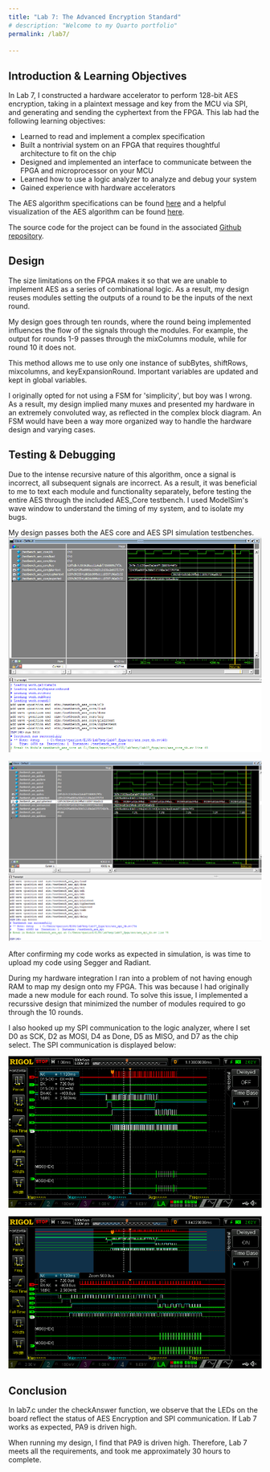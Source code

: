 ```yaml
---
title: "Lab 7: The Advanced Encryption Standard"
# description: "Welcome to my Quarto portfolio"
permalink: /lab7/

---
```


## Introduction & Learning Objectives
In Lab 7, I constructed a hardware accelerator to perform 128-bit AES encryption, taking in a plaintext message and key from the MCU via SPI, and generating and sending the cyphertext from the FPGA. This lab had the following learning objectives: 

<ul>
<li>Learned to read and implement a complex specification</li>
<li>Built a nontrivial system on an FPGA that requires thoughtful architecture to fit on the chip</li>
<li>Designed and implemented an interface to communicate between the FPGA and microprocessor on your MCU</li>
<li>Learned how to use a logic analyzer to analyze and debug your system</li>
<li>Gained experience with hardware accelerators</li>
</ul>


The AES algorithm specifications can be found [here](https://hmc-e155.github.io/assets/doc/NIST.FIPS.197-upd1.pdf) and a helpful visualization of the AES algorithm can be found [here](https://legacy.cryptool.org/en/cto/aes-animation). 

The source code for the project can be found in the associated [Github repository](https://github.com/vparizot/e155-lab7).

## Design
The size limitations on the FPGA makes it so that we are unable to implement AES as a series of combinational logic. As a result, my design reuses modules setting the outputs of a round to be the inputs of the next round. 

My design goes through ten rounds, where the round being implemented influences the flow of the signals through the modules. For example, the output for rounds 1-9 passes through the mixColumns module, while for round 10 it does not. 

This method allows me to use only one instance of subBytes, shiftRows, mixcolumns, and keyExpansionRound. Important variables are updated and kept in global variables. 

I originally opted for not using a FSM for 'simplicity', but boy was I wrong. As a result, my design implied many muxes and presented my hardware in an extremely convoluted way, as reflected in the complex block diagram. An FSM would have been a way more organized way to handle the hardware design and varying cases. 

<!-- My design is summarized in my diagram below.  -->

<!-- ![Block Diagram of FPGA Operations](/assets/images/lab7/blockdiagramFPGAlab7b.jpeg)  -->

<!-- ![Pin Diagram for Lab 7](/assets/images/lab7/Pinlab7.jpeg)  -->

## Testing & Debugging
Due to the intense recursive nature of this algorithm, once a signal is incorrect, all subsequent signals are incorrect. As a result, it was beneficial to me to text each module and functionality separately, before testing the entire AES through the included AES_Core testbench. I used ModelSim's wave window to understand the timing of my system, and to isolate my bugs.

My design passes both the AES core and AES SPI simulation testbenches. 
![My Design Passes the AES Core Simulation Textbench](/assets/images/lab7/aes_cor_tb_success.PNG) 

![My Design Passes the AES SPI Simulation Textbench](/assets/images/lab7/aes_spi_tb_success.PNG) 

After confirming my code works as expected in simulation, is was time to upload my code using Segger and Radiant. 

During my hardware integration I ran into a problem of not having enough RAM to map my design onto my FPGA. This was because I had originally made a new module for each round. To solve this issue, I implemented a recurssive design that minimized the number of modules required to go through the 10 rounds.

I also hooked up my SPI communication to the logic analyzer, where I set D0 as SCK, D2 as MOSI, D4 as Done, D5 as MISO, and D7 as the chip select. The SPI communication is displayed below:

![SPI Communication on Logic Analyzer](/assets/images/lab7/DS1Z_QuickPrint2.png) 

![SPI Communication on Logic Analyzer](/assets/images/lab7/DS1Z_QuickPrint3.png) 


## Conclusion
In lab7.c under the checkAnswer function, we observe that the LEDs on the board reflect the status of AES Encryption and SPI communication. If Lab 7 works as expected, PA9 is driven high. 

When running my design, I find that PA9 is driven high. Therefore, Lab 7 meets all the requirements, and took me approximately 30 hours to complete.



